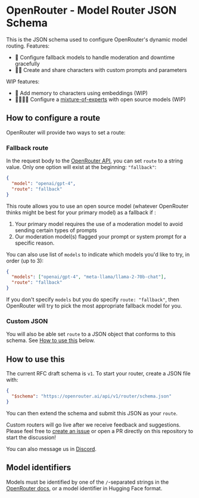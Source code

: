 # OpenRouter - Model Router JSON Schema

This is the JSON schema used to configure OpenRouter's dynamic model routing. Features:

- 🔀 Configure fallback models to handle moderation and downtime gracefully
- 🦹‍♀️ Create and share characters with custom prompts and parameters

WIP features:

- 🧠 Add memory to characters using embeddings (WIP)
- 👨‍👩‍👧‍👦 Configure a [mixture-of-experts](https://arxiv.org/abs/2208.02813) with open source models (WIP)

## How to configure a route

OpenRouter will provide two ways to set a route:
### Fallback route

In the request body to the [OpenRouter API](https://openrouter.ai/docs), you can set `route` to a string value. Only one option will exist at the beginning: `"fallback"`:

```json
{
  "model": "openai/gpt-4",
  "route": "fallback"
}
```

This route allows you to use an open source model (whatever OpenRouter thinks might be best for your primary model) as a fallback if :

1. Your primary model requires the use of a moderation model to avoid sending certain types of prompts
2. Our moderation model(s) flagged your prompt or system prompt for a specific reason.

You can also use list of `models` to indicate which models you'd like to try, in order (up to 3):

```json
{
  "models": ["openai/gpt-4", "meta-llama/llama-2-70b-chat"],
  "route": "fallback"
}
```

If you don't specify `models` but you do specify `route: "fallback"`, then OpenRouter will try to pick the most appropriate fallback model for you.

### Custom JSON

You will also be able set `route` to a JSON object that conforms to this schema. See [How to use this](#how-to-use-this) below.

## How to use this

The current RFC draft schema is `v1`. To start your router, create a JSON file with:

```json
{
  "$schema": "https://openrouter.ai/api/v1/router/schema.json"
}
```

You can then extend the schema and submit this JSON as your `route`.

Custom routers will go live after we receive feedback and suggestions. Please feel free to [create an issue](/issues) or open a PR directly on this repository to start the discussion!

You can also message us in [Discord](https://discord.gg/T7cXxR68vK).

## Model identifiers

Models must be identified by one of the `/`-separated strings in the [OpenRouter docs](https://openrouter.ai/docs#models), or a model identifier in Hugging Face format.
